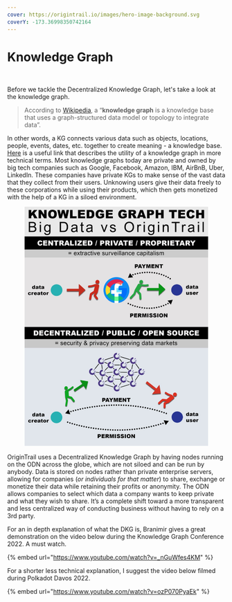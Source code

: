 ```yaml
---
cover: https://origintrail.io/images/hero-image-background.svg
coverY: -173.36998350742164
---
```


# Knowledge Graph

<figure><img src="https://miro.medium.com/max/1100/0*fJCuPbRDcO-Rvsyn.png" alt=""><figcaption></figcaption></figure>

Before we tackle the Decentralized Knowledge Graph, let's take a look at the knowledge graph.&#x20;

> According to [Wikipedia](https://en.wikipedia.org/wiki/Knowledge\_graph), a “**knowledge graph** is a knowledge base that uses a graph-structured data model or topology to integrate data”.&#x20;

In other words, a KG connects various data such as objects, locations, people, events, dates, etc. together to create meaning - a knowledge base. [Here](https://internationalbanker.com/finance/knowledge-graphs-powerful-structures-making-sense-of-data/) is a useful link that describes the utility of a knowledge graph in more technical terms. Most knowledge graphs today are private and owned by big tech companies such as Google, Facebook, Amazon, IBM, AirBnB, Uber, LinkedIn. These companies have private KGs to make sense of the vast data that they collect from their users. Unknowing users give their data freely to these corporations while using their products, which then gets monetized with the help of a KG in a siloed environment.

<figure><img src="../../.gitbook/assets/BigDatavsOT.jpg" alt=""><figcaption></figcaption></figure>

OriginTrail uses a Decentralized Knowledge Graph by having nodes running on the ODN across the globe, which are not siloed and can be run by anybody. Data is stored on nodes rather than private enterprise servers, allowing for companies (_or individuals for that matter_) to share, exchange or monetize their data while retaining their profits or anonymity. The ODN allows companies to select which data a company wants to keep private and what they wish to share. It’s a complete shift toward a more transparent and less centralized way of conducting business without having to rely on a 3rd party.

For an in depth explanation of what the DKG is, Branimir gives a great demonstration on the video below during the Knowledge Graph Conference 2022. A must watch.

{% embed url="https://www.youtube.com/watch?v=_nGuWfes4KM" %}

For a shorter less technical explanation, I suggest the video below filmed during Polkadot Davos 2022.

{% embed url="https://www.youtube.com/watch?v=ozP070PyaEk" %}

